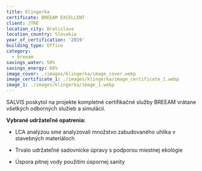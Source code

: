 ```yaml
---
title: Klingerka
certificate: BREEAM EXCELLENT
client: JTRE
location_city: Bratislava
location_country: Slovakia
year_of_certification: '2019'
building_type: Office
category:
  - breeam
savings_water: 50%
savings_energy: 66%
image_cover: ./images/klingerka/image_cover.webp
image_certificate_1: ./images/klingerka/image_certificate_1.webp
image_1: ./images/klingerka/image_1.webp
---
```


SALVIS poskytol na projekte kompletné certifikačné služby BREEAM
vrátane všetkých odborných služieb a simulácií.

**Vybrané udržateľné opatrenia:**

- LCA analýzou sme analyzovali množstvo zabudovaného uhlíka v stavebných
  materiáloch

- Trvalo udržateľné sadovnícke úpravy s podporou miestnej ekológie

- Úspora pitnej vody použitím úspornej sanity

